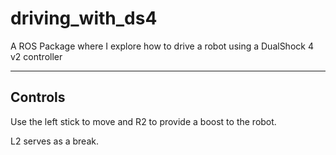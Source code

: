 # driving_with_ds4
A ROS Package where I explore how to drive a robot using a DualShock 4 v2 controller

---
## Controls

Use the left stick to move and R2 to provide a boost to the robot.

L2 serves as a break.
